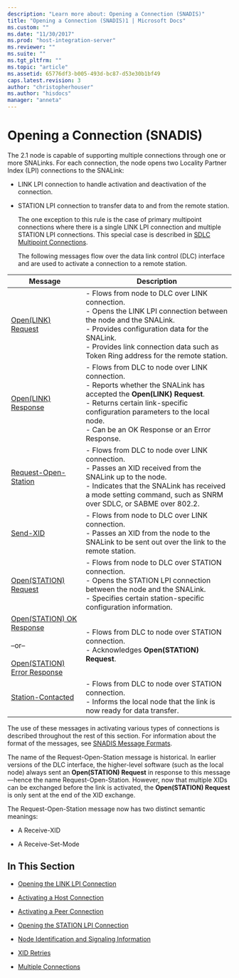 ```yaml
---
description: "Learn more about: Opening a Connection (SNADIS)"
title: "Opening a Connection (SNADIS)1 | Microsoft Docs"
ms.custom: ""
ms.date: "11/30/2017"
ms.prod: "host-integration-server"
ms.reviewer: ""
ms.suite: ""
ms.tgt_pltfrm: ""
ms.topic: "article"
ms.assetid: 65776df3-b005-493d-bc87-d53e30b1bf49
caps.latest.revision: 3
author: "christopherhouser"
ms.author: "hisdocs"
manager: "anneta"
---
```

# Opening a Connection (SNADIS)
The 2.1 node is capable of supporting multiple connections through one or more SNALinks. For each connection, the node opens two Locality Partner Index (LPI) connections to the SNALink:  
  
- LINK LPI connection to handle activation and deactivation of the connection.  
  
- STATION LPI connection to transfer data to and from the remote station.  
  
  The one exception to this rule is the case of primary multipoint connections where there is a single LINK LPI connection and multiple STATION LPI connections. This special case is described in [SDLC Multipoint Connections](../core/sdlc-multipoint-connections1.md).  
  
  The following messages flow over the data link control (DLC) interface and are used to activate a connection to a remote station.  
  
|Message|Description|  
|-------------|-----------------|  
|[Open(LINK) Request](./open-link-request1.md)|-   Flows from node to DLC over LINK connection.<br />-   Opens the LINK LPI connection between the node and the SNALink.<br />-   Provides configuration data for the SNALink.<br />-   Provides link connection data such as Token Ring address for the remote station.|  
|[Open(LINK) Response](./open-link-response2.md)|-   Flows from DLC to node over LINK connection.<br />-   Reports whether the SNALink has accepted the **Open(LINK) Request**.<br />-   Returns certain link-specific configuration parameters to the local node.<br />-   Can be an OK Response or an Error Response.|  
|[Request-Open-Station](./request-open-station2.md)|-   Flows from DLC to node over LINK connection.<br />-   Passes an XID received from the SNALink up to the node.<br />-   Indicates that the SNALink has received a mode setting command, such as SNRM over SDLC, or SABME over 802.2.|  
|[Send-XID](./send-xid1.md)|-   Flows from node to DLC over LINK connection.<br />-   Passes an XID from the node to the SNALink to be sent out over the link to the remote station.|  
|[Open(STATION) Request](./open-station-request2.md)|-   Flows from node to DLC over STATION connection.<br />-   Opens the STATION LPI connection between the node and the SNALink.<br />-   Specifies certain station-specific configuration information.|  
|[Open(STATION) OK Response](./open-station-oresponse1.md)<br /><br /> –or–<br /><br /> [Open(STATION) Error Response](./open-station-error-response1.md)|-   Flows from DLC to node over STATION connection.<br />-   Acknowledges **Open(STATION) Request**.|  
|[Station-Contacted](./station-contacted1.md)|-   Flows from DLC to node over STATION connection.<br />-   Informs the local node that the link is now ready for data transfer.|  
  
 The use of these messages in activating various types of connections is described throughout the rest of this section. For information about the format of the messages, see [SNADIS Message Formats](./snadis-message-formats2.md).  
  
 The name of the Request-Open-Station message is historical. In earlier versions of the DLC interface, the higher-level software (such as the local node) always sent an **Open(STATION) Request** in response to this message—hence the name Request-Open-Station. However, now that multiple XIDs can be exchanged before the link is activated, the **Open(STATION) Request** is only sent at the end of the XID exchange.  
  
 The Request-Open-Station message now has two distinct semantic meanings:  
  
-   A Receive-XID  
  
-   A Receive-Set-Mode  
  
## In This Section  
  
-   [Opening the LINK LPI Connection](../core/opening-the-linlpi-connection2.md)  
  
-   [Activating a Host Connection](../core/activating-a-host-connection-snadis-2.md)  
  
-   [Activating a Peer Connection](../core/activating-a-peer-connection-snadis-1.md)  
  
-   [Opening the STATION LPI Connection](../core/opening-the-station-lpi-connection2.md)  
  
-   [Node Identification and Signaling Information](../core/node-identification-and-signaling-information2.md)  
  
-   [XID Retries](../core/xid-retries2.md)  
  
-   [Multiple Connections](../core/multiple-connections1.md)
